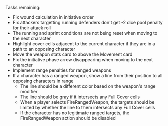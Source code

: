 Tasks remaining:
- Fix wound calculation in initiative order
- Fix attackers targetting running defenders don't get -2 dice pool penalty for their attack roll
- The running and sprint conditions are not being reset when moving to the next character
- Highlight cover cells adjacent to the current character if they are in a path to an opposing character
- Move the weapon stats card to above the Movement card
- Fix the initiative phase arrow disappearing when moving to the next character
- Implement range penalties for ranged weapons
- If a character has a ranged weapon, show a line from their position to all opposing characters in range
  - The line should be a different color based on the weapon's range modifier
  - The line should be gray if it intersects any Full Cover cells
  - When a player selects FireRangedWeapon, the targets should be limited by whether the line to them intersects any Full Cover cells
  - If the character has no legitimate ranged targets, the FireRangedWeapon action should be disabled